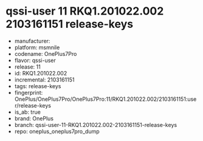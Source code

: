 # qssi-user 11 RKQ1.201022.002 2103161151 release-keys
- manufacturer: 
- platform: msmnile
- codename: OnePlus7Pro
- flavor: qssi-user
- release: 11
- id: RKQ1.201022.002
- incremental: 2103161151
- tags: release-keys
- fingerprint: OnePlus/OnePlus7Pro/OnePlus7Pro:11/RKQ1.201022.002/2103161151:user/release-keys
- is_ab: true
- brand: OnePlus
- branch: qssi-user-11-RKQ1.201022.002-2103161151-release-keys
- repo: oneplus_oneplus7pro_dump
